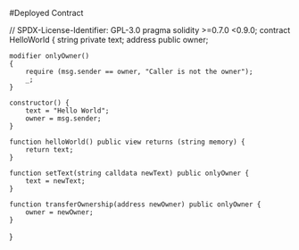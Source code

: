 #Deployed Contract



// SPDX-License-Identifier: GPL-3.0
pragma solidity >=0.7.0 <0.9.0;
contract HelloWorld {
    string private text;
    address public owner;

    modifier onlyOwner()
    {
        require (msg.sender == owner, "Caller is not the owner");
        _;
    }

    constructor() {
        text = "Hello World";
        owner = msg.sender;
    }

    function helloWorld() public view returns (string memory) {
        return text;
    }

    function setText(string calldata newText) public onlyOwner {
        text = newText;
    }
    
    function transferOwnership(address newOwner) public onlyOwner {
        owner = newOwner;
    }
}











